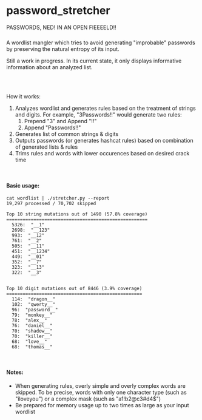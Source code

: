 # password_stretcher
PASSWORDS, NED!  IN AN OPEN FIEEEELD!!

###
A wordlist mangler which tries to avoid generating "improbable" passwords by preserving the natural entropy of its input.

Still a work in progress.  In its current state, it only displays informative information about an analyzed list.

<br>

##
How it works:

<ol>
	<li>
		Analyzes wordlist and generates rules based on the treatment of strings and digits.
		For example, "3Passwords!!" would generate two rules:
		<ol>
			<li>Prepend "3" and Append "!!"</li>
			<li>Append "Passwords!!"</li>
		</ol>
	</li>
	<li>Generates list of common strings &amp; digits</li>
	<li>Outputs passwords (or generates hashcat rules) based on combination of generated lists &amp; rules</li>
	<li>Trims rules and words with lower occurences based on desired crack time</li>
</ol>


<br>

#### Basic usage:
~~~~
cat wordlist | ./stretcher.py --report
19,297 processed / 70,702 skipped          

Top 10 string mutations out of 1490 (57.8% coverage)
====================================================
  5326:  "__1"
  2698:  "__123"
  993:  "__12"
  761:  "__2"
  505:  "__11"
  451:  "__1234"
  449:  "__01"
  352:  "__7"
  323:  "__13"
  322:  "__3"


Top 10 digit mutations out of 8446 (3.9% coverage)
==================================================
  114:  "dragon__"
  102:  "qwerty__"
  96:  "password__"
  79:  "monkey__"
  78:  "alex__"
  76:  "daniel__"
  70:  "shadow__"
  70:  "killer__"
  68:  "love__"
  68:  "thomas__"
~~~~

<br>

#### Notes:
<ul>
	<li>When generating rules, overly simple and overly complex words are skipped.  To be precise, words with only one character type (such as "iloveyou") or a complex mask (such as "a1!b2@c3#d4$")</li>
	<li>Be prepared for memory usage up to two times as large as your input wordlist</li>
</ul>